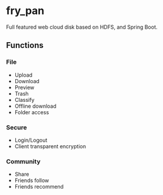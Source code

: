 # fry_pan
Full featured web cloud disk based on HDFS, and Spring Boot.

## Functions
### File
- Upload
- Download
- Preview
- Trash
- Classify
- Offline download
- Folder access
### Secure
- Login/Logout
- Client transparent encryption
### Community
- Share
- Friends follow
- Friends recommend 
